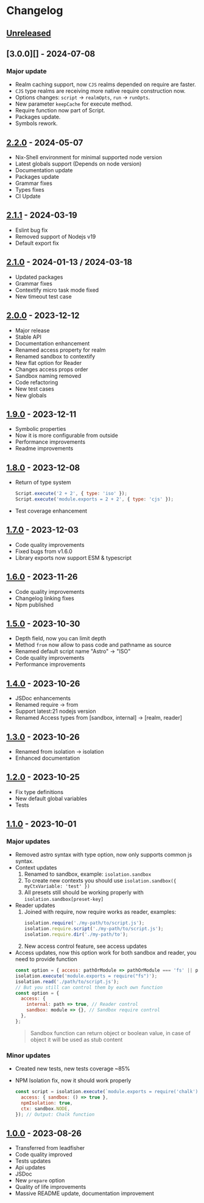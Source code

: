 # Changelog

## [Unreleased][unreleased]

## [3.0.0][] - 2024-07-08

### Major update

- Realm caching support, now `CJS` realms depended on require are faster.
- `CJS` type realms are receiving more native require construction now.
- Options changes: `script` -> `realmOpts`, `run` -> `runOpts`.
- New parameter `keepCache` for execute method.
- Require function now part of Script.
- Packages update.
- Symbols rework.

## [2.2.0][] - 2024-05-07

- Nix-Shell environment for minimal supported node version
- Latest globals support (Depends on node version)
- Documentation update
- Packages update
- Grammar fixes
- Types fixes
- CI Update

## [2.1.1][] - 2024-03-19

- Eslint bug fix
- Removed support of Nodejs v19
- Default export fix

## [2.1.0][] - 2024-01-13 / 2024-03-18

- Updated packages
- Grammar fixes
- Contextify micro task mode fixed
- New timeout test case

## [2.0.0][] - 2023-12-12

- Major release
- Stable API
- Documentation enhancement
- Renamed access property for realm
- Renamed sandbox to contextify
- New flat option for Reader
- Changes access props order
- Sandbox naming removed
- Code refactoring
- New test cases
- New globals

## [1.9.0][] - 2023-12-11

- Symbolic properties
- Now it is more configurable from outside
- Performance improvements
- Readme improvements

## [1.8.0][] - 2023-12-08

- Return of type system
  ```js
  Script.execute('2 + 2', { type: 'iso' });
  Script.execute('module.exports = 2 + 2', { type: 'cjs' });
  ```
- Test coverage enhancement

## [1.7.0][] - 2023-12-03

- Code quality improvements
- Fixed bugs from v1.6.0
- Library exports now support ESM & typescript

## [1.6.0][] - 2023-11-26

- Code quality improvements
- Changelog linking fixes
- Npm published

## [1.5.0][] - 2023-10-30

- Depth field, now you can limit depth
- Method <code>from</code> now allow to pass code and pathname as source
- Renamed default script name "Astro" -> "ISO"
- Code quality improvements
- Performance improvements

## [1.4.0][] - 2023-10-26

- JSDoc enhancements
- Renamed require -> from
- Support latest:21 nodejs version
- Renamed Access types from [sandbox, internal] -> [realm, reader]

## [1.3.0][] - 2023-10-26

- Renamed from isolation -> isolation
- Enhanced documentation

## [1.2.0][] - 2023-10-25

- Fix type definitions
- New default global variables
- Tests

## [1.1.0][] - 2023-10-01

### Major updates

- Removed astro syntax with type option, now only supports common js syntax.
- Context updates
  1. Renamed to sandbox, example: <code>isolation.sandbox</code>
  2. To create new contexts you should use <code>isolation.sandbox({ myCtxVariable: 'test' })</code>
  3. All presets still should be working properly with <code>isolation.sandbox[preset-key]</code>
- Reader updates
  1. Joined with require, now require works as reader, examples:
     ```js
     isolation.require('./my-path/to/script.js');
     isolation.require.script('./my-path/to/script.js');
     isolation.require.dir('./my-path/to');
     ```
  2. New access control feature, see access updates
- Access updates, now this option work for both sandbox and reader, you need to provide function
  ```js
  const option = { access: pathOrModule => pathOrModule === 'fs' || pathOrModule.endsWith('.js') };
  isolation.execute('module.exports = require("fs")');
  isolation.read('./path/to/script.js');
  // But you still can control them by each own function
  const option = {
    access: {
      internal: path => true, // Reader control
      sandbox: module => {}, // Sandbox require control
    },
  };
  ```
  > Sandbox function can return object or boolean value, in case of object it will be used as stub
  > content

### Minor updates

- Created new tests, new tests coverage ~85%
- NPM Isolation fix, now it should work properly

  ```js
  const script = isolation.execute(`module.exports = require('chalk')`, {
    access: { sandbox: () => true },
    npmIsolation: true,
    ctx: sandbox.NODE,
  }); // Output: Chalk function
  ```

## [1.0.0][] - 2023-08-26

- Transferred from leadfisher
- Code quality improved
- Tests updates
- Api updates
- JSDoc
- New <code>prepare</code> option
- Quality of life improvements
- Massive README update, documentation improvement

[unreleased]: https://github.com/astrohelm/isolation/compare/v2.2.0...HEAD
[2.2.0]: https://github.com/astrohelm/isolation/compare/v2.1.1...v2.2.0
[2.1.1]: https://github.com/astrohelm/isolation/compare/v2.1.0...v2.1.1
[2.1.0]: https://github.com/astrohelm/isolation/compare/v2.0.0...v2.1.0
[2.0.0]: https://github.com/astrohelm/isolation/compare/v1.0.0...v2.0.0
[1.9.0]: https://github.com/astrohelm/isolation/compare/v1.8.0...v1.9.0
[1.8.0]: https://github.com/astrohelm/isolation/compare/v1.7.0...v1.8.0
[1.7.0]: https://github.com/astrohelm/isolation/compare/v1.6.0...v1.7.0
[1.6.0]: https://github.com/astrohelm/isolation/compare/v1.5.0...v1.6.0
[1.5.0]: https://github.com/astrohelm/isolation/compare/v1.4.0...v1.5.0
[1.4.0]: https://github.com/astrohelm/isolation/compare/v1.3.0...v1.4.0
[1.3.0]: https://github.com/astrohelm/isolation/compare/v1.2.0...v1.3.0
[1.2.0]: https://github.com/astrohelm/isolation/compare/v1.1.0...v1.2.0
[1.1.0]: https://github.com/astrohelm/isolation/compare/v1.0.0...v1.1.0
[1.0.0]: https://github.com/astrohelm/isolation/releases/tag/v1.0.0
